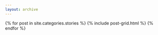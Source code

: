 ```yaml
---
layout: archive 
---
```


<div class="tiles">
{% for post in site.categories.stories %}
  {% include post-grid.html %}
{% endfor %}
</div><!-- /.tiles -->
